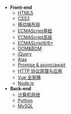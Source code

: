 * **Front-end**
    * [HTML5](HTML/readme)
    * [CSS3](CSS/readme)
    * [移动端布局](MobileWebDev/readme)
    * [ECMAScript基础](JavaScript/readme)
    * [ECMAScript高级](JS-Advance/readme)
    * [ECMAScript6/6+](ECMAScript6+/readme)
    * [DOM&BOM](WebApi/readme)
    * [jQuery](jQuery/readme)
    * [Ajax](Ajax/readme)
    * [Promise & async/await](Promise/readme.md)
    * [HTTP 协议原理与应用](HTTP/readme)
    * [Vue 全家桶](vue&vue-router&vuex/readme)
    * [Node.js](Node.js/readme)
* **Back-end**
    * [计算机网络](C-Network/readme)
    * [Python](Python/README.md)
    * [MySQL](MySQL/readme)


